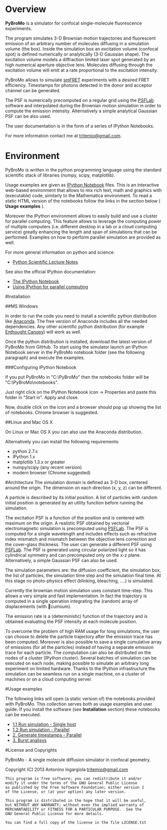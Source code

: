 Overview
=======

**PyBroMo** is a simulator for confocal single-molecule fluorescence experiments.

The program simulates 3-D Brownian motion trajectories and fluorescent
emission of an arbitrary number of molecules diffusing in a simulation volume (the box). 
Inside the simulation box an excitation volume (confocal spot) is defined numerically or 
analytically (3-D Gaussian shape). The excitation volume models a diffraction limited
laser spot generated by an high numerical aperture objective lens. Molecules diffusing 
through the excitation volume will emit at a rate
proportional to the excitation intensity.

PyBroMo allows to simulate [smFRET](http://en.wikipedia.org/wiki/Single-molecule_FRET) 
experiments with a desired FRET efficiency.
Timestamps for photons detected in the donor and acceptor channel can be generated.

The PSF is numerically precomputed on a regular grid using the 
[PSFLab](http://onemolecule.chem.uwm.edu/software) software and interpolated 
during the Brownian motion simulation in order to compute the emission 
intensity. Alternatively a simple analytical Gaussian PSF can be also used.

The user documentation is in the form of a series of IPython Notebooks.

For more information contact me at tritemio@gmail.com.

Environment
==========

PyBroMo is written in the python programming language using the standard 
scientific stack of libraries (numpy, scipy, matplotlib).

Usage examples are given as 
[IPython Notebook](http://ipython.org/notebook.html) files. This is an 
interactive web-based environment that allows to mix rich text, math and graphics with 
(executable) code, similarly to the Mathematica environment. To read
a static HTML version of the notebooks follow the links in the section below
( **Usage examples** ). 

Moreover the IPython environment allows to easily build and use a cluster 
for parallel computing. This feature allows to leverage the computing power
of multiple computers (i.e. different desktop in a lab or a cloud computing service) greatly enhancing
the length and span of simulations that can be performed. Examples on how to
perform parallel simulation are provided as well.

For more general information on python and science:

* [Python Scientific Lecture Notes](http://scipy-lectures.github.io/)

See also the official IPython documentation:

* [The IPython Notebook](http://ipython.org/ipython-doc/stable/interactive/notebook.html)
* [Using IPython for parallel computing](http://ipython.org/ipython-doc/stable/parallel/index.html)


#Installation


##MS Windows

In order to run the code you need to install a scientific python
distribution like [Anaconda](https://store.continuum.io/cshop/anaconda/).
The free version of Anaconda includes all the needed dependencies.
Any other scientific python distribution (for example 
[Enthought Canopy](https://www.enthought.com/products/canopy/)) 
will work as well.
 
Once the python distribution is installed, download the latest version
of PyBroMo from GitHub. To start using the simulator
launch an IPython Notebook server in the PyBroMo notebook folder
(see the following paragraph) and execute the examples.

###Configuring IPython Notebook

If you put PyBroMo in "C:\PyBroMo" then the notebooks folder will be 
"C:\PyBroMo\notebooks".

Just right click on the IPython Notebook icon -> Properties and paste 
this folder in "Start in". Apply and close.

Now, double click on the icon and a browser should pop up showing the list
of notebooks. Chrome browser is suggested.

##Linux and Mac OS X

On Linux or Mac OS X you can also use the Anaconda distribution.

Alternatively you can install the following requirements:

 - python 2.7.x
 - IPython 1.x
 - matplotlib 1.3.x or greater
 - numpy/scipy (any recent version)
 - modern browser (Chrome suggested)

#Architecture
The simulation domain is defined as 3-D box, centered around the origin. The dimension on each direction (x, y, z) can be different.

A particle is described by its initial position. A list of particles with random initial position is generated by an utility function before running the simulation.

The excitation PSF is a function of the position and is centered with maximum on the origin. A realistic PSF obtained by vectorial electromagnetic simulation is precomputed using [PSFLab](http://onemolecule.chem.uwm.edu/software). The PSF is computed for a single wavelength and includes effects such as refractive index mismatch and mismatch between the objective lens correction and the cover-glass thickness. The user can  generate a different PSF using [PSFLab](http://onemolecule.chem.uwm.edu/software). The PSF is generated using circular polarized light so it has cylindrical symmetry and can precomputed only on the x-z plane.
Alternatively, a simple Gaussian PSF can also be used.

The simulation parameters are: the diffusion coefficient, the simulation box, the list of particles, the simulation time step and the simulation final time. At this stage no photo-physics effect (blinking, bleaching, ....) is simulated.

Currently the brownian  motion simulation uses constant time-step. This allows
a very simple and fast implementation. In fact the trajectory is computed
in a single operation integrating the (random) array of displacements (with cumsum).

The emission rate is a (deterministic) function of the trajectory and is obtained evaluating the PSF intensity at each molecule position.

To overcome the problem of high RAM usage for long simulations, the user can choose to delete the particle trajectory after the emission trace has been computed. Moreover is also possible to save a single cumulative array of emissions (for all the particles) instead of having a separate emission trace for each particle. The computation can also be distributed on the nodes of a cluster (IPython cluster). Several batches of simulation can be executed on each node, making possible to simulate an arbitrary long experiment on limited hardware. Thanks to the IPython infrastructure the simulation can be seamless run on a single machine, on a cluster of machines or on a cloud computing server.

#Usage examples

The following links will open (a static version of) the notebooks provided
with PyBroMo. This collection serves both as usage examples and user guide.
If you install the software (see **Installation** section) these notebooks can be
executed.

* [1.1 Run simulation - Single host](http://nbviewer.ipython.org/urls/raw.github.com/tritemio/PyBroMo/master/notebooks/PyBroMo%2520-%25201.1%2520Run%2520simulation%2520-%2520Single%2520host.ipynb)
* [1.2 Run simulation - Parallel](http://nbviewer.ipython.org/urls/raw.github.com/tritemio/PyBroMo/master/notebooks/PyBroMo%2520-%25201.2%2520Run%2520simulation%2520-%2520Parallel.ipynb)
* [2. Generate timestamps - Parallel](http://nbviewer.ipython.org/urls/raw.github.com/tritemio/PyBroMo/master/notebooks/PyBroMo%2520-%25202.%2520Generate%2520timestamps%2520-%2520Parallel.ipynb)
* [3. Burst analisys](http://nbviewer.ipython.org/urls/raw.github.com/tritemio/PyBroMo/master/notebooks/PyBroMo%2520-%25203.%2520Burst%2520analisys.ipynb)


#License and Copyrights

PyBroMo - A single molecule diffusion simulator in confocal geometry.

Copyright (C) 2013  Antonino Ingargiola <tritemio@gmail.com>

    This program is free software; you can redistribute it and/or
    modify it under the terms of the GNU General Public License
    as published by the Free Software Foundation; either version 2
    of the License, or (at your option) any later version.

    This program is distributed in the hope that it will be useful,
    but WITHOUT ANY WARRANTY; without even the implied warranty of
    MERCHANTABILITY or FITNESS FOR A PARTICULAR PURPOSE.  See the
    GNU General Public License for more details.

    You can find a full copy of the license in the file LICENSE.txt

